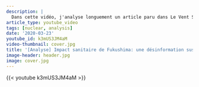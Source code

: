 ```yaml
---
description: |
  Dans cette vidéo, j'analyse longuement un article paru dans Le Vent Se Lève et écrit par Julien Baldassarra qui attaque assez violemment ce que je dis de l'impact sanitaire de Fukushima dans une vidéo.
article_type: youtube_video
tags: [nuclear, analysis]
date: '2020-03-23'
youtube_id: k3mUS3JM4aM
video-thumbnail: cover.jpg
title: '[Analyse] Impact sanitaire de Fukushima: une désinformation suspecte par Julien Baldassarra'
image-header: header.jpg
image: cover.jpg
---
```


{{< youtube k3mUS3JM4aM >}}